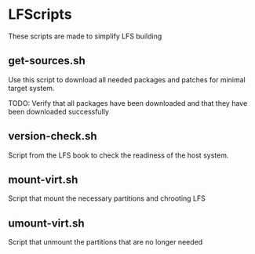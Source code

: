 # LFScripts

These scripts are made to simplify LFS building

## get-sources.sh

Use this script to download all needed packages and patches for minimal target system. 

TODO: Verify that all packages have been downloaded and that they have been downloaded successfully

## version-check.sh

Script from the LFS book to check the readiness of the host system.

## mount-virt.sh

Script that mount the necessary partitions and chrooting LFS

## umount-virt.sh

Script that unmount the partitions that are no longer needed


